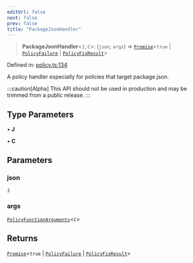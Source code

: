 ```yaml
---
editUrl: false
next: false
prev: false
title: "PackageJsonHandler"
---
```


> **PackageJsonHandler**\<`J`, `C`\>: (`json`, `args`) => [`Promise`](https://developer.mozilla.org/docs/Web/JavaScript/Reference/Global_Objects/Promise)\<`true` \| [`PolicyFailure`](/api/interfaces/policyfailure/) \| [`PolicyFixResult`](/api/interfaces/policyfixresult/)\>

Defined in: [policy.ts:134](https://github.com/tylerbutler/tools-monorepo/blob/main/packages/repopo/src/policy.ts#L134)

A policy handler especially for policies that target package.json.

:::caution[Alpha]
This API should not be used in production and may be trimmed from a public release.
:::

## Type Parameters

• **J**

• **C**

## Parameters

### json

`J`

### args

[`PolicyFunctionArguments`](/api/interfaces/policyfunctionarguments/)\<`C`\>

## Returns

[`Promise`](https://developer.mozilla.org/docs/Web/JavaScript/Reference/Global_Objects/Promise)\<`true` \| [`PolicyFailure`](/api/interfaces/policyfailure/) \| [`PolicyFixResult`](/api/interfaces/policyfixresult/)\>
